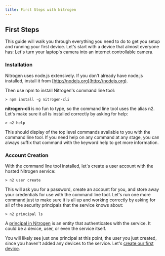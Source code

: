 ```yaml
---
title: First Steps with Nitrogen
---
```


## First Steps

This guide will walk you through everything you need to do to get you setup and running your first device. Let's start with a device that almost everyone has: Let's turn your laptop's camera into an internet controllable camera.

### Installation

Nitrogen uses node.js extensively. If you don't already have node.js installed, install it from [http://nodejs.org](http://nodejs.org).

Then use npm to install Nitrogen's command line tool:

`> npm install -g nitrogen-cli`

<b>nitrogen-cli</b> is no fun to type, so the command line tool uses the alias n2.  Let's make sure it all is installed correctly by asking for help:

`> n2 help`

This should display of the top level commands available to you with the command line tool.  If you need help on any command at any stage, you can always suffix that command with the keyword help to get more information.

### Account Creation

With the command line tool installed, let's create a user account with the hosted Nitrogen service:

`> n2 user create`

This will ask you for a password, create an account for you, and store away your credentials for use with the command line tool. Let's run one more command just to make sure it is all up and working correctly by asking for all of the security principals that the service knows about:

`> n2 principal ls`

A [principal in Nitrogen](/docs/concepts/principals.html) is an entity that authenticates with the service. It could be a device, user, or even the service itself.

You will likely see just one principal at this point, the user you just created, since you haven't added any devices to the service. Let's [create our first device](camera.html).